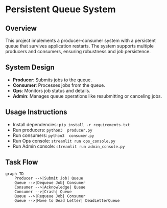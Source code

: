 # Persistent Queue System

## Overview
This project implements a producer-consumer system with a persistent queue that survives application restarts. The system supports multiple producers and consumers, ensuring robustness and job persistence.

## System Design
- **Producer**: Submits jobs to the queue.
- **Consumer**: Processes jobs from the queue.
- **Ops**: Monitors job status and details.
- **Admin**: Manages queue operations like resubmitting or canceling jobs.

## Usage Instructions
- Install dependencies: `pip install -r requirements.txt`
- Run producers: `python3  producer.py`
- Run consumers: `python3  consumer.py`
- Run Ops console: `streamlit run ops_console.py`
- Run Admin console: `streamlit run admin_console.py`

## Task Flow

```mermaid
graph TD
    Producer -->|Submit Job| Queue
    Queue -->|Dequeue Job| Consumer
    Consumer -->|Acknowledge| Queue
    Consumer -->|Crash| Queue
    Queue -->|Requeue Job| Consumer
    Queue -->|Move to Dead Letter| DeadLetterQueue
